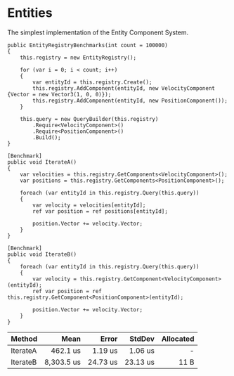 # Entities

The simplest implementation of the Entity Component System.

    public EntityRegistryBenchmarks(int count = 100000)
    {
        this.registry = new EntityRegistry();

        for (var i = 0; i < count; i++)
        {
            var entityId = this.registry.Create();
            this.registry.AddComponent(entityId, new VelocityComponent {Vector = new Vector3(1, 0, 0)});
            this.registry.AddComponent(entityId, new PositionComponent());
        }

        this.query = new QueryBuilder(this.registry)
            .Require<VelocityComponent>()
            .Require<PositionComponent>()
            .Build();
    }

    [Benchmark]
    public void IterateA()
    {
        var velocities = this.registry.GetComponents<VelocityComponent>();
        var positions = this.registry.GetComponents<PositionComponent>();

        foreach (var entityId in this.registry.Query(this.query))
        {
            var velocity = velocities[entityId];
            ref var position = ref positions[entityId];

            position.Vector += velocity.Vector;
        }
    }

    [Benchmark]
    public void IterateB()
    {
        foreach (var entityId in this.registry.Query(this.query))
        {
            var velocity = this.registry.GetComponent<VelocityComponent>(entityId);
            ref var position = ref this.registry.GetComponent<PositionComponent>(entityId);

            position.Vector += velocity.Vector;
        }
    }

|   Method |       Mean |    Error |   StdDev | Allocated |
|--------- |-----------:|---------:|---------:|----------:|
| IterateA |   462.1 us |  1.19 us |  1.06 us |         - |
| IterateB | 8,303.5 us | 24.73 us | 23.13 us |      11 B |

